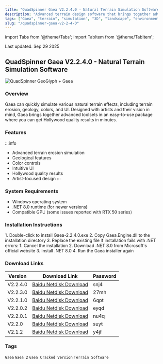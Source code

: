 ```yaml
---
title: "QuadSpinner Gaea V2.2.4.0 - Natural Terrain Simulation Software"
description: "Advanced terrain design software that brings together advanced toolsets for creating Hollywood quality results in minutes"
tags: ["Gaea", "terrain", "simulation", "3D", "landscape", "environment"]
slug: "/quadspinner-gaea-v2-2-4-0"
---
```


import Tabs from '@theme/Tabs';
import TabItem from '@theme/TabItem';

<div class="time-stamp">Last updated: Sep 29 2025</div>

## QuadSpinner Gaea V2.2.4.0 - Natural Terrain Simulation Software

![QuadSpinner GeoGlyph + Gaea](https://www.gfxcamp.com/wp-content/uploads/2019/03/Quadspinner-GeoGlyph-Gaea.jpg)

### Overview

Gaea can quickly simulate various natural terrain effects, including terrain erosion, geology, colors, and UI. Designed with artists and their vision in mind, Gaea brings together advanced toolsets in an easy-to-use package where you can get Hollywood quality results in minutes.

### Features

:::info
- Advanced terrain erosion simulation
- Geological features
- Color controls
- Intuitive UI
- Hollywood quality results
- Artist-focused design
:::

### System Requirements

- Windows operating system
- .NET 8.0 runtime (for newer versions)
- Compatible GPU (some issues reported with RTX 50 series)

### Installation Instructions

<Tabs>
<TabItem value="install" label="Standard Installation" default>
1. Double-click to install Gaea-2.2.4.0.exe
2. Copy Gaea.Engine.dll to the installation directory
3. Replace the existing file
</TabItem>
<TabItem value="dependencies" label="Dependencies">
If installation fails with .NET errors:
1. Cancel the installation
2. Download .NET 8.0 from Microsoft's official website
3. Install .NET 8.0
4. Run the Gaea installer again
</TabItem>
</Tabs>

### Download Links

| Version | Download Link | Password |
|---------|---------------|----------|
| V2.2.4.0 | [Baidu Netdisk Download](https://pan.baidu.com/s/1bhCoD9iweQDp9OKvnf6PAg?pwd=snj4) | snj4 |
| V2.2.3.0 | [Baidu Netdisk Download](https://pan.baidu.com/s/1FaX3ce4SbnTva6cs9SaO2w?pwd=27mh) | 27mh |
| V2.2.1.0 | [Baidu Netdisk Download](https://pan.baidu.com/s/12le-679nSYFwKIo19Zpqg?pwd=6qpt) | 6qpt |
| V2.2.0.2 | [Baidu Netdisk Download](https://pan.baidu.com/s/1cg4IjqcJM3UQGVfCqNi_Pg?pwd=eyqd) | eyqd |
| V2.2.0.1 | [Baidu Netdisk Download](https://pan.baidu.com/s/19WFIk8fXzmXyLr30MjXxew?pwd=nu4q) | nu4q |
| V2.2.0 | [Baidu Netdisk Download](https://pan.baidu.com/s/1sbnsyzK-p1MD6rKEjeEmpg?pwd=suyt) | suyt |
| V2.1.2 | [Baidu Netdisk Download](https://pan.baidu.com/s/18lYy9DMThyDDzsMSgCy0ww?pwd=y4jf) | y4jf |

### Tags

`Gaea` `Gaea 2` `Gaea Cracked Version` `Terrain Software`
